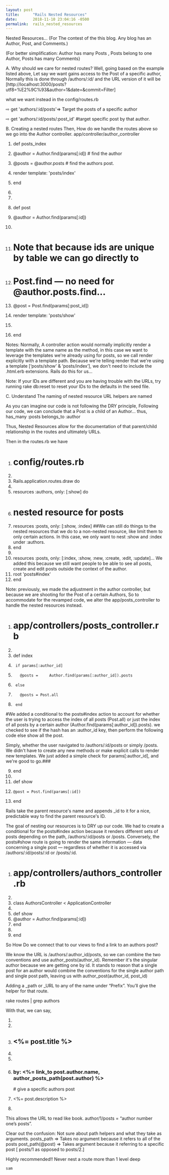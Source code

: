 ```yaml
---
layout: post
title:      "Rails Nested Resources"
date:       2018-11-10 23:04:16 -0500
permalink:  rails_nested_resources
---
```



Nested Resources…
 (For The contest of the this blog. Any blog has an Author, Post, and Comments.)
 
 
(For better simplification:
 Author has many Posts , 
Posts belong to one Author,
Posts has many Comments}


A.	Why should we care for nested routes?
 Well, going based on the example listed above, Let say we want gains access to the Post of a specific author, Normally this is done through /authors/:id/ and the URL version of it will be 
[http://localhost:3000/posts?utf8=%E2%9C%93&author=1&date=&commit=Filter]

what we want instead  in the config/routes.rb

⇨	get 'authors/:id/posts'=> Target the posts of a specific author

⇨	get 'authors/:id/posts/:post_id' #target specific post by that  author.


B.	Creating a nested routes
    Then, How do we handle the routes above so we go into the Author controller.
  app/controller/author_controller

1.	def posts_index

2.	@author = Author.find(params[:id]) # find the  author

3.	@posts = @author.posts # find the authors post.
4.	render template: 'posts/index'
5.	end
6.	
7.	 
8.	def post
9.	@author = Author.find(params[:id])
10.	 
11.	# Note that because ids are unique by table we can go directly to
12.	# Post.find — no need for @author.posts.find...
13.	@post = Post.find(params[:post_id])
14.	render template: 'posts/show'
15.	
16.	end

Notes: Normally, A controller action would normally implicitly render a template with the same name as the method, in this case we want to leverage the templates we're already using for posts, so we call render explicitly with a template path. Because we're telling render that we're using a template [‘posts/show’ & ‘posts/index’], we don't need to include the .html.erb extensions. Rails do this for us…


Note: If your IDs are different and you are having trouble with the URLs, try running rake db:reset to reset your IDs to the defaults in the seed file.

C.	Understand The naming of nested resource URL helpers are named

  As you can imagine our code is not following the DRY principle,
 Following our code, we can conclude that a Post is a child of an Author… thus,
has_many :posts
belongs_to :author

 Thus, Nested Resources allow for the documentation of that parent/child relationship in the routes and ultimately URLs.

 Then in the routes.rb we have

1.	 # config/routes.rb
2.	 
3.	Rails.application.routes.draw do
4.	 
5.	resources :authors, only: [:show] do
6.	# nested resource for posts
7.	resources :posts, only: [:show, :index]
##We can still do things to the nested resources that we do to a non-nested resource, like limit them to only certain actions. In this case, we only want to nest :show and :index under :authors.
8.	end
9.	 
10.	resources :posts, only: [:index, :show, :new, :create, :edit, :update]…   We added this because we still want people to be able to see all posts, create and edit posts outside the context of the author.
11.	root 'posts#index'
12.	end


Note: previously, we made the adjustment in the author controller, but because we are shooting for the Post of a certain Authors, So to  accommodate for the revamped code, we alter the app/posts_controller to handle the nested resources instead.

1.	# app/controllers/posts_controller.rb
2.	 
3.	  def index
4.	    if params[:author_id] 
5.	      @posts =     Author.find(params[:author_id]).posts
6.	    else
7.	      @posts = Post.all
8.	    end
#We added a conditional to the posts#index action to account for whether the user is trying to access the index of all posts (Post.all) or just the index of all posts by a certain author (Author.find(params[:author_id]).posts). 
 we checked to see if the hash has an :author_id key, then perform the following code else show all the post.

Simply, whether the user navigated to /authors/:id/posts or simply /posts. We didn't have to create any new methods or make explicit calls to render new templates. We just added a simple check for params[:author_id], and we're good to go.###

9.	  end
10.	 
11.	  def show
12.	    @post = Post.find(params[:id])
13.	  end

Rails take the parent resource's name and appends _id to it for a nice, predictable way to find the parent resource's ID.

The goal of nesting our resources is to DRY up our code. We had to create a conditional for the posts#index action because it renders different sets of posts depending on the path, /authors/:id/posts or /posts. Conversely, the posts#show route is going to render the same information — data concerning a single post — regardless of whether it is accessed via /authors/:id/posts/:id or /posts/:id.



1.	# app/controllers/authors_controller.rb
2.	 
3.	class AuthorsController < ApplicationController
4.	 
5.	def show
6.	@author = Author.find(params[:id])
7.	end
8.	 
9.	end

 So How Do we connect that to our views to find a link to an authors post?

We know the URL is /authors/:author_id/posts, so we can combine the two conventions and use author_posts(author_id). Remember it's the singular author because we are getting one by id.
It stands to reason that a single post for an author would combine the conventions for the single author path and single post path, leaving us with author_post(author_id, post_id)


 Adding a _path or _URL to any of the name under “Prefix”. You’ll give the helper for that route.

   rake routes | grep authors

With that, we can say, 

1.	<!-- app/views/posts/index.html.erb -->
2.	 
3.	<h2><%= post.title %></h2>
4.	 
5.	<!-- change the name to a link -->
6.	<h3>by: <%= link_to post.author.name, author_posts_path(post.author) %></h3> # give a specific authors post
7.	<p><%= post.description %></p>
8.	

This allows the URL to read like book.   author/1/posts = “author number one’s posts”.

Clear out the confusion:
Not sure about  path helpers and what they take as arguments.
posts_path => Takes no argument because it refers to all of the posts
post_path(@post) => Takes argument because it referring to a specific post  [ posts/1 as opposed to posts/2.]


Highly recommended!!
 Never nest a route more than 1 level deep




	sam

